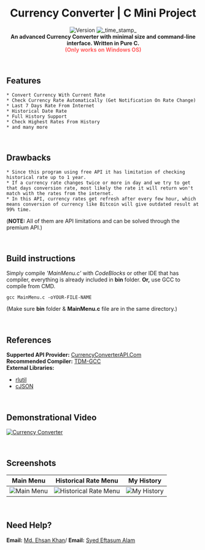 <h1 align="center">Currency Converter | C Mini Project</h1>
<div align="center">
  <!-- Release Version -->
    <img src="https://img.shields.io/badge/Release-v1.0.0-red.svg?longCache=true&style=popout-square"
      alt="Version" />
  <!-- Last Updated -->
    <img src="https://img.shields.io/badge/Updated-Oct 12, 2020-green.svg?longCache=true&style=flat-square"
      alt="_time_stamp_" />
</div>

<div align="center">
  <strong>An advanced Currency Converter with minimal size and command-line interface. Written in Pure C.</strong>
  <br>
  <strong><span style="color:#ff5c5c;">(Only works on Windows OS)</span></strong>
</div>

&nbsp;
&nbsp;
## Features
    * Convert Currency With Current Rate 
    * Check Currency Rate Automatically (Get Notification On Rate Change)
    * Last 7 Days Rate From Internet
    * Historical Date Rate
    * Full History Support
    * Check Highest Rates From History
    * and many more

&nbsp;
&nbsp;
## Drawbacks
    * Since this program using free API it has limitation of checking historical rate up to 1 year.
    * If a currency rate changes twice or more in day and we try to get that days conversion rate, most likely the rate it will return won't match with the rates from the internet.
    * In this API, currency rates get refresh after every few hour, which means conversion of currency like Bitcoin will give outdated result at 99% time.

(**NOTE:** All of them are API limitations and can be solved through the premium API.)

&nbsp;
&nbsp;
## Build instructions
Simply compile *'MainMenu.c'* with *CodeBlocks* or other IDE that has compiler, everything is already included in **bin** folder. **Or,** use GCC to compile from CMD.

    gcc MainMenu.c -oYOUR-FILE-NAME
(Make sure **bin** folder & **MainMenu.c** file are in the same directory.)

&nbsp;
&nbsp;
## References
  **Supperted API Provider:** [CurrencyConverterAPI.Com](https://free.currencyconverterapi.com)\
  **Recommended Compiler:** [TDM-GCC](https://jmeubank.github.io/tdm-gcc/download/)\
**External Libraries:**
  * [rlutil](https://github.com/tapio/rlutil)
  * [cJSON](https://sourceforge.net/projects/cjson)

&nbsp;
&nbsp;
## Demonstrational Video
[![Currency Converter](http://img.youtube.com/vi/c9T8mWeEbLo/0.jpg)](http://www.youtube.com/watch?v=c9T8mWeEbLo "Currency Converter | C Mini Project | Demonstrational Video (Bangali)")

&nbsp;
&nbsp;
## Screenshots
| Main Menu  | Historical Rate Menu | My History  |
|------------|----------------------|-------------|
| <img src="Screenshots/01.PNG" alt="Main Menu" /> | <img src="Screenshots/02.PNG" alt="Historical Rate Menu" /> | <img src="Screenshots/03.PNG" alt="My History" />|

&nbsp;
## Need Help?
**Email:** [Md. Ehsan Khan](mailto:help.ahsan@gmail.com)/
**Email:** [Syed Eftasum Alam](mailto:salam201133@bscse.uiu.ac.bd)


